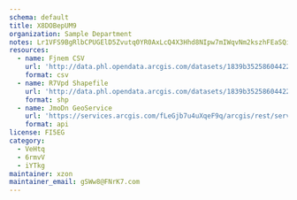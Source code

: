 ```yaml
---
schema: default
title: X8DOBepUM9 
organization: Sample Department 
notes: Lr1VFS9BgRlbCPUGElD5Zvutq0YR0AxLcQ4X3Hhd8NIpw7mIWqvNm2kszhFEaSQiKuZynTX7dG81xaot5J9OArVMJckKf ynwzHg 
resources:
  - name: Fjnem CSV
    url: 'http://data.phl.opendata.arcgis.com/datasets/1839b35258604422b0b520cbb668df0d_0.csv'
    format: csv
  - name: R7Vpd Shapefile
    url: 'http://data.phl.opendata.arcgis.com/datasets/1839b35258604422b0b520cbb668df0d_0.zip'
    format: shp
  - name: JmoDn GeoService
    url: 'https://services.arcgis.com/fLeGjb7u4uXqeF9q/arcgis/rest/services/Air_Monitoring_Stations/FeatureServer/0/query'
    format: api
license: FI5EG 
category:
  - VeHtq 
  - 6rmvV 
  - iYTkg 
maintainer: xzon   
maintainer_email: gSWw8@FNrK7.com
---
```

